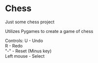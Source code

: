 # Chess
Just some chess project


Utilizes Pygames to create a game of chess


Controls:
U - Undo <br />
R - Redo <br />
"-" - Reset (Minus key) <br />
Left mouse - Select 
